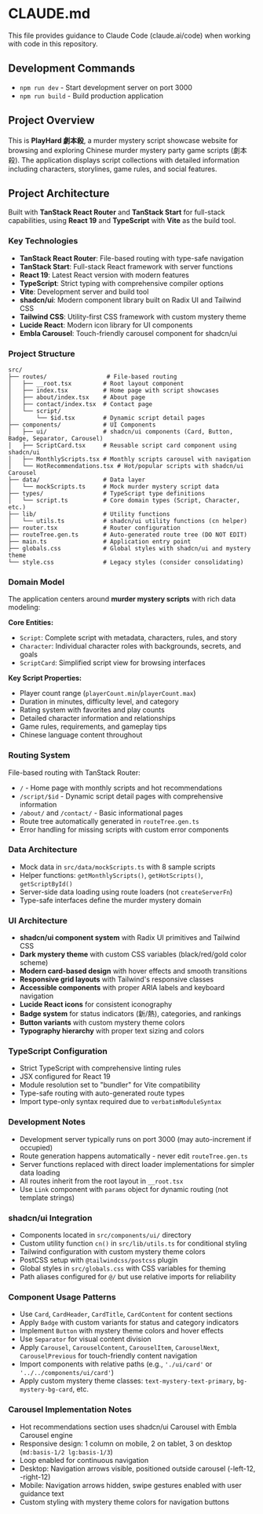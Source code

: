 # CLAUDE.md

This file provides guidance to Claude Code (claude.ai/code) when working with code in this repository.

## Development Commands

- `npm run dev` - Start development server on port 3000
- `npm run build` - Build production application

## Project Overview

This is **PlayHard 劇本殺**, a murder mystery script showcase website for browsing and exploring Chinese murder mystery party game scripts (劇本殺). The application displays script collections with detailed information including characters, storylines, game rules, and social features.

## Project Architecture

Built with **TanStack React Router** and **TanStack Start** for full-stack capabilities, using **React 19** and **TypeScript** with **Vite** as the build tool.

### Key Technologies
- **TanStack React Router**: File-based routing with type-safe navigation
- **TanStack Start**: Full-stack React framework with server functions
- **React 19**: Latest React version with modern features
- **TypeScript**: Strict typing with comprehensive compiler options
- **Vite**: Development server and build tool
- **shadcn/ui**: Modern component library built on Radix UI and Tailwind CSS
- **Tailwind CSS**: Utility-first CSS framework with custom mystery theme
- **Lucide React**: Modern icon library for UI components
- **Embla Carousel**: Touch-friendly carousel component for shadcn/ui

### Project Structure

```
src/
├── routes/                 # File-based routing
│   ├── __root.tsx         # Root layout component
│   ├── index.tsx          # Home page with script showcases
│   ├── about/index.tsx    # About page
│   ├── contact/index.tsx  # Contact page
│   └── script/
│       └── $id.tsx        # Dynamic script detail pages
├── components/            # UI Components
│   ├── ui/                # shadcn/ui components (Card, Button, Badge, Separator, Carousel)
│   ├── ScriptCard.tsx     # Reusable script card component using shadcn/ui
│   ├── MonthlyScripts.tsx # Monthly scripts carousel with navigation
│   └── HotRecommendations.tsx # Hot/popular scripts with shadcn/ui Carousel
├── data/                  # Data layer
│   └── mockScripts.ts     # Mock murder mystery script data
├── types/                 # TypeScript type definitions
│   └── script.ts          # Core domain types (Script, Character, etc.)
├── lib/                   # Utility functions
│   └── utils.ts           # shadcn/ui utility functions (cn helper)
├── router.tsx             # Router configuration
├── routeTree.gen.ts       # Auto-generated route tree (DO NOT EDIT)
├── main.ts                # Application entry point
├── globals.css            # Global styles with shadcn/ui and mystery theme
└── style.css              # Legacy styles (consider consolidating)
```

### Domain Model

The application centers around **murder mystery scripts** with rich data modeling:

**Core Entities:**
- `Script`: Complete script with metadata, characters, rules, and story
- `Character`: Individual character roles with backgrounds, secrets, and goals
- `ScriptCard`: Simplified script view for browsing interfaces

**Key Script Properties:**
- Player count range (`playerCount.min`/`playerCount.max`)
- Duration in minutes, difficulty level, and category
- Rating system with favorites and play counts
- Detailed character information and relationships
- Game rules, requirements, and gameplay tips
- Chinese language content throughout

### Routing System

File-based routing with TanStack Router:
- `/` - Home page with monthly scripts and hot recommendations
- `/script/$id` - Dynamic script detail pages with comprehensive information
- `/about/` and `/contact/` - Basic informational pages
- Route tree automatically generated in `routeTree.gen.ts`
- Error handling for missing scripts with custom error components

### Data Architecture

- Mock data in `src/data/mockScripts.ts` with 8 sample scripts
- Helper functions: `getMonthlyScripts()`, `getHotScripts()`, `getScriptById()`
- Server-side data loading using route loaders (not `createServerFn`)
- Type-safe interfaces define the murder mystery domain

### UI Architecture

- **shadcn/ui component system** with Radix UI primitives and Tailwind CSS
- **Dark mystery theme** with custom CSS variables (black/red/gold color scheme)
- **Modern card-based design** with hover effects and smooth transitions
- **Responsive grid layouts** with Tailwind's responsive classes
- **Accessible components** with proper ARIA labels and keyboard navigation
- **Lucide React icons** for consistent iconography
- **Badge system** for status indicators (新/熱), categories, and rankings
- **Button variants** with custom mystery theme colors
- **Typography hierarchy** with proper text sizing and colors

### TypeScript Configuration

- Strict TypeScript with comprehensive linting rules
- JSX configured for React 19
- Module resolution set to "bundler" for Vite compatibility
- Type-safe routing with auto-generated route types
- Import type-only syntax required due to `verbatimModuleSyntax`

### Development Notes

- Development server typically runs on port 3000 (may auto-increment if occupied)
- Route generation happens automatically - never edit `routeTree.gen.ts`
- Server functions replaced with direct loader implementations for simpler data loading
- All routes inherit from the root layout in `__root.tsx`
- Use `Link` component with `params` object for dynamic routing (not template strings)

### shadcn/ui Integration

- Components located in `src/components/ui/` directory
- Custom utility function `cn()` in `src/lib/utils.ts` for conditional styling
- Tailwind configuration with custom mystery theme colors
- PostCSS setup with `@tailwindcss/postcss` plugin
- Global styles in `src/globals.css` with CSS variables for theming
- Path aliases configured for `@/` but use relative imports for reliability

### Component Usage Patterns

- Use `Card`, `CardHeader`, `CardTitle`, `CardContent` for content sections
- Apply `Badge` with custom variants for status and category indicators
- Implement `Button` with mystery theme colors and hover effects
- Use `Separator` for visual content division
- Apply `Carousel`, `CarouselContent`, `CarouselItem`, `CarouselNext`, `CarouselPrevious` for touch-friendly content navigation
- Import components with relative paths (e.g., `'./ui/card'` or `'../../components/ui/card'`)
- Apply custom mystery theme classes: `text-mystery-text-primary`, `bg-mystery-bg-card`, etc.

### Carousel Implementation Notes

- Hot recommendations section uses shadcn/ui Carousel with Embla Carousel engine
- Responsive design: 1 column on mobile, 2 on tablet, 3 on desktop (`md:basis-1/2 lg:basis-1/3`)
- Loop enabled for continuous navigation
- Desktop: Navigation arrows visible, positioned outside carousel (-left-12, -right-12)
- Mobile: Navigation arrows hidden, swipe gestures enabled with user guidance text
- Custom styling with mystery theme colors for navigation buttons